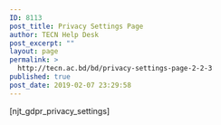 ```yaml
---
ID: 8113
post_title: Privacy Settings Page
author: TECN Help Desk
post_excerpt: ""
layout: page
permalink: >
  http://tecn.ac.bd/bd/privacy-settings-page-2-2-3
published: true
post_date: 2019-02-07 23:29:58
---
```

[njt_gdpr_privacy_settings]